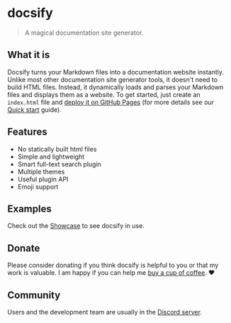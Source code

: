 # docsify

> A magical documentation site generator.

## What it is

Docsify turns your Markdown files into a documentation website instantly. Unlike most other documentation site generator tools, it doesn't need to build HTML files. Instead, it dynamically loads and parses your Markdown files and displays them as a website. To get started, just create an `index.html` file and [deploy it on GitHub Pages](deploy.md) (for more details see our [Quick start](quickstart.md) guide).

## Features

- No statically built html files
- Simple and lightweight
- Smart full-text search plugin
- Multiple themes
- Useful plugin API
- Emoji support

## Examples

Check out the [Showcase](https://github.com/docsifyjs/awesome-docsify#showcase) to see docsify in use.

## Donate

Please consider donating if you think docsify is helpful to you or that my work is valuable. I am happy if you can help me [buy a cup of coffee](https://github.com/QingWei-Li/donate). :heart:

## Community

Users and the development team are usually in the [Discord server](https://discord.gg/3NwKFyR).
